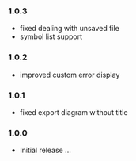 ### 1.0.3

- fixed dealing with unsaved file
- symbol list support

### 1.0.2

- improved custom error display

### 1.0.1

- fixed export diagram without title

### 1.0.0

- Initial release ...